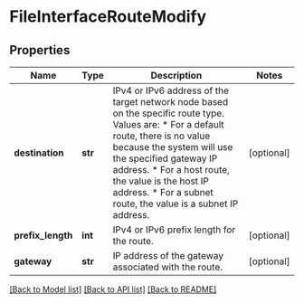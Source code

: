 # FileInterfaceRouteModify

## Properties
Name | Type | Description | Notes
------------ | ------------- | ------------- | -------------
**destination** | **str** | IPv4 or IPv6 address of the target network node based on the specific route type. Values are: * For a default route, there is no value because the system will use the specified gateway IP address. * For a host route, the value is the host IP address. * For a subnet route, the value is a subnet IP address.  | [optional] 
**prefix_length** | **int** | IPv4 or IPv6 prefix length for the route. | [optional] 
**gateway** | **str** | IP address of the gateway associated with the route. | [optional] 

[[Back to Model list]](../README.md#documentation-for-models) [[Back to API list]](../README.md#documentation-for-api-endpoints) [[Back to README]](../README.md)

